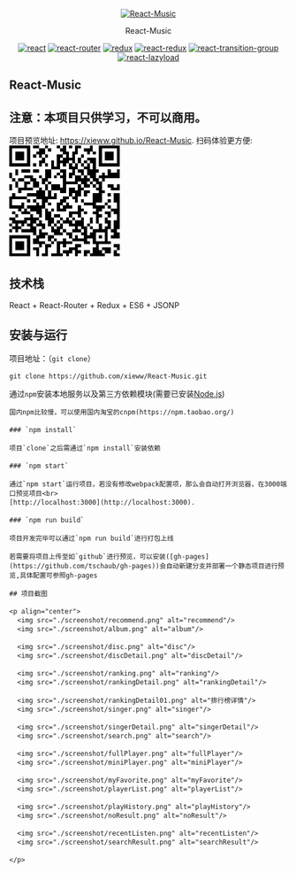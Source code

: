 <p align="center">
    <a href="https://xieww.github.io/React-Music">
        <img src="https://xieww.github.io/React-Music/favicon.ico" alt="React-Music"/>
    </a>
</p>
<p align="center">
    React-Music
</p>
<p align="center">
  <a href="https://github.com/facebook/react"><img src="https://img.shields.io/badge/react-v16.2.0-blue.svg" alt="react"></a>
  <a href="https://github.com/ReactTraining/react-router"><img src="https://img.shields.io/badge/react--router-v4.2.0-blue.svg" alt="react-router"></a>
  <a href="https://github.com/reactjs/redux"><img src="https://img.shields.io/badge/redux-v3.7.2-blue.svg" alt="redux"></a>
  <a href="https://github.com/reactjs/react-redux"><img src="https://img.shields.io/badge/react--redux-v5.0.6-blue.svg" alt="react-redux"></a>
  <a href="https://github.com/reactjs/react-transition-group"><img src="https://img.shields.io/badge/react--transition--group-v2.2.1-blue.svg" alt="react-transition-group"></a>
  <a href="https://github.com/jasonslyvia/react-lazyload"><img src="https://img.shields.io/badge/react--lazyload-v2.3.0-yellow.svg" alt="react-lazyload"></a>
</p>

## React-Music
## 注意：本项目只供学习，不可以商用。

项目预览地址: https://xieww.github.io/React-Music.
扫码体验更方便:<img src="./screenshot/qr.png">

## 技术栈

React + React-Router + Redux + ES6 + JSONP


## 安装与运行

项目地址：（`git clone`）
```shell
git clone https://github.com/xieww/React-Music.git
```

通过`npm`安装本地服务以及第三方依赖模块(需要已安装[Node.js](https://nodejs.org/))

```
国内npm比较慢，可以使用国内淘宝的cnpm(https://npm.taobao.org/)

### `npm install`

项目`clone`之后需通过`npm install`安装依赖

### `npm start`

通过`npm start`运行项目，若没有修改webpack配置项，那么会自动打开浏览器，在3000端口预览项目<br>
[http://localhost:3000](http://localhost:3000).

### `npm run build`

项目开发完毕可以通过`npm run build`进行打包上线

若需要将项目上传至如`github`进行预览，可以安装([gh-pages](https://github.com/tschaub/gh-pages))会自动新建分支并部署一个静态项目进行预览,具体配置可参照gh-pages

## 项目截图

<p align="center">
  <img src="./screenshot/recommend.png" alt="recommend"/>
  <img src="./screenshot/album.png" alt="album"/>

  <img src="./screenshot/disc.png" alt="disc"/>
  <img src="./screenshot/discDetail.png" alt="discDetail"/>

  <img src="./screenshot/ranking.png" alt="ranking"/>
  <img src="./screenshot/rankingDetail.png" alt="rankingDetail"/>

  <img src="./screenshot/rankingDetail01.png" alt="排行榜详情"/>
  <img src="./screenshot/singer.png" alt="singer"/>
  
  <img src="./screenshot/singerDetail.png" alt="singerDetail"/>
  <img src="./screenshot/search.png" alt="search"/>

  <img src="./screenshot/fullPlayer.png" alt="fullPlayer"/>
  <img src="./screenshot/miniPlayer.png" alt="miniPlayer"/>

  <img src="./screenshot/myFavorite.png" alt="myFavorite"/>
  <img src="./screenshot/playerList.png" alt="playerList"/>

  <img src="./screenshot/playHistory.png" alt="playHistory"/>
  <img src="./screenshot/noResult.png" alt="noResult"/>

  <img src="./screenshot/recentListen.png" alt="recentListen"/>
  <img src="./screenshot/searchResult.png" alt="searchResult"/>
  
</p>